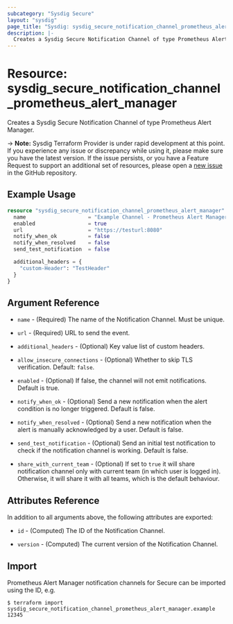 ```yaml
---
subcategory: "Sysdig Secure"
layout: "sysdig"
page_title: "Sysdig: sysdig_secure_notification_channel_prometheus_alert_manager"
description: |-
  Creates a Sysdig Secure Notification Channel of type Prometheus Alert Manager.
---
```


# Resource: sysdig_secure_notification_channel_prometheus_alert_manager

Creates a Sysdig Secure Notification Channel of type Prometheus Alert Manager.

-> **Note:** Sysdig Terraform Provider is under rapid development at this point. If you experience any issue or discrepancy while using it, please make sure you have the latest version. If the issue persists, or you have a Feature Request to support an additional set of resources, please open a [new issue](https://github.com/sysdiglabs/terraform-provider-sysdig/issues/new) in the GitHub repository.

## Example Usage

```terraform
resource "sysdig_secure_notification_channel_prometheus_alert_manager" "sample" {
  name                    = "Example Channel - Prometheus Alert Manager"
  enabled                 = true
  url                     = "https://testurl:8080"
  notify_when_ok          = false
  notify_when_resolved    = false
  send_test_notification  = false

  additional_headers = {
    "custom-Header": "TestHeader"
  }
}
```

## Argument Reference

* `name` - (Required) The name of the Notification Channel. Must be unique.

* `url` - (Required) URL to send the event.

* `additional_headers` - (Optional) Key value list of custom headers.

* `allow_insecure_connections` - (Optional) Whether to skip TLS verification. Default: `false`.

* `enabled` - (Optional) If false, the channel will not emit notifications. Default is true.

* `notify_when_ok` - (Optional) Send a new notification when the alert condition is
    no longer triggered. Default is false.

* `notify_when_resolved` - (Optional) Send a new notification when the alert is manually
    acknowledged by a user. Default is false.

* `send_test_notification` - (Optional) Send an initial test notification to check
    if the notification channel is working. Default is false.

* `share_with_current_team` - (Optional) If set to `true` it will share notification channel only with current team (in which user is logged in).
  Otherwise, it will share it with all teams, which is the default behaviour.

## Attributes Reference

In addition to all arguments above, the following attributes are exported:

* `id` - (Computed) The ID of the Notification Channel.

* `version` - (Computed) The current version of the Notification Channel.

## Import

Prometheus Alert Manager notification channels for Secure can be imported using the ID, e.g.

```
$ terraform import sysdig_secure_notification_channel_prometheus_alert_manager.example 12345
```
